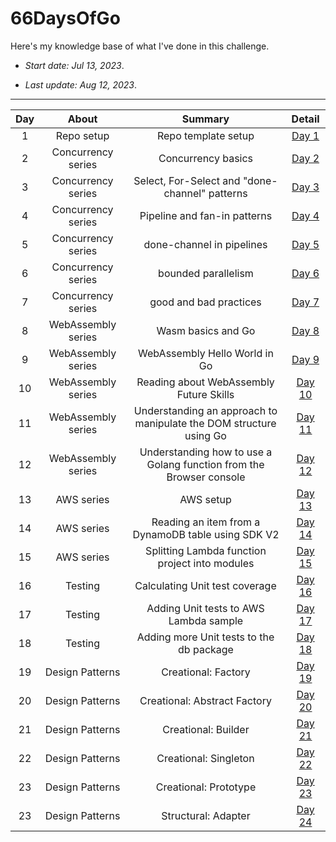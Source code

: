 # 66DaysOfGo

Here's my knowledge base of what I've done in this challenge.

* _Start date: Jul 13, 2023_.

* _Last update: Aug 12, 2023_.

---
**Day**|**About**|**Summary**|**Detail**
:-----:|:-----:|:-----:|:-----:
1|Repo setup|Repo template setup|[Day 1](./week01/day01)
2|Concurrency series|Concurrency basics|[Day 2](./week01/day02)
3|Concurrency series|Select, For-Select and "done-channel" patterns|[Day 3](./week01/day03)
4|Concurrency series|Pipeline and fan-in patterns|[Day 4](./week01/day04)
5|Concurrency series|done-channel in pipelines|[Day 5](./week01/day05)
6|Concurrency series|bounded parallelism|[Day 6](./week01/day06)
7|Concurrency series|good and bad practices|[Day 7](./week01/day07)
8|WebAssembly series|Wasm basics and Go|[Day 8](./week02/day08)
9|WebAssembly series|WebAssembly Hello World in Go|[Day 9](./week02/day09)
10|WebAssembly series|Reading about WebAssembly Future Skills|[Day 10](./week02/day10)
11|WebAssembly series|Understanding an approach to manipulate the DOM structure using Go|[Day 11](./week02/day11)
12|WebAssembly series|Understanding how to use a Golang function from the Browser console|[Day 12](./week02/day12)
13|AWS series|AWS setup|[Day 13](./week02/day13)
14|AWS series|Reading an item from a DynamoDB table using SDK V2|[Day 14](./week02/day14)
15|AWS series|Splitting Lambda function project into modules|[Day 15](./week03/day15)
16|Testing|Calculating Unit test coverage|[Day 16](./week03/day16)
17|Testing|Adding Unit tests to AWS Lambda sample|[Day 17](./week03/day17)
18|Testing|Adding more Unit tests to the db package|[Day 18](./week03/day18)
19|Design Patterns|Creational: Factory|[Day 19](./week03/day19)
20|Design Patterns|Creational: Abstract Factory|[Day 20](./week03/day20)
21|Design Patterns|Creational: Builder|[Day 21](./week03/day21)
22|Design Patterns|Creational: Singleton|[Day 22](./week04/day22)
23|Design Patterns|Creational: Prototype|[Day 23](./week04/day23)
23|Design Patterns|Structural: Adapter|[Day 24](./week04/day23)
